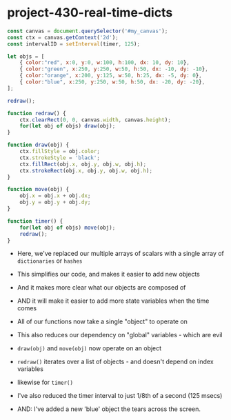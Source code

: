 # project-430-real-time-dicts

```js
const canvas = document.querySelector('#my_canvas');
const ctx = canvas.getContext('2d');
const intervalID = setInterval(timer, 125);

let objs = [ 
    { color:"red", x:0, y:0, w:100, h:100, dx: 10, dy: 10},
    { color:"green", x:250, y:250, w:50, h:50, dx: -10, dy: -10},
    { color:"orange", x:200, y:125, w:50, h:25, dx: -5, dy: 0},
    { color:"blue", x:250, y:250, w:50, h:50, dx: -20, dy: -20},
];

redraw();

function redraw() {
    ctx.clearRect(0, 0, canvas.width, canvas.height);
    for(let obj of objs) draw(obj);
}

function draw(obj) {
    ctx.fillStyle = obj.color;
    ctx.strokeStyle = 'black';
    ctx.fillRect(obj.x, obj.y, obj.w, obj.h);
    ctx.strokeRect(obj.x, obj.y, obj.w, obj.h);
}

function move(obj) {
    obj.x = obj.x + obj.dx;
    obj.y = obj.y + obj.dy;
}

function timer() {
    for(let obj of objs) move(obj);
    redraw();
}

```
* Here, we've replaced our multiple arrays of scalars with a single array of `dictionaries` or `hashes`
* This simplifies our code, and makes it easier to add new objects
* And it makes more clear what our objects are composed of
* AND it will make it easier to add more state variables when the time comes
* All of our functions now take a single "object" to operate on
* This also reduces our dependency on "global" variables - which are evil

* `draw(obj)` and `move(obj)` now operate on an object
* `redraw()` iterates over a list of objects - and doesn't depend on index variables
* likewise for `timer()` 
* I've also reduced the timer interval to just 1/8th of a second (125 msecs)
* AND: I've added a new 'blue' object the tears across the screen.